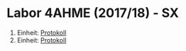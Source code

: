 # Labor 4AHME (2017/18) - SX

1. Einheit: [Protokoll](plaanm14/README_17_10_31.md)
2. Einheit: [Protokoll](plaanm14/README_17_11_07.md)
